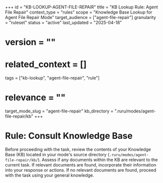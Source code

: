 +++
id = "KB-LOOKUP-AGENT-FILE-REPAIR"
title = "KB Lookup Rule: Agent File Repair"
context_type = "rules"
scope = "Knowledge Base Lookup for Agent File Repair Mode"
target_audience = ["agent-file-repair"]
granularity = "ruleset"
status = "active"
last_updated = "2025-04-18"
# version = ""
# related_context = []
tags = ["kb-lookup", "agent-file-repair", "rule"]
# relevance = ""
target_mode_slug = "agent-file-repair"
kb_directory = ".ruru/modes/agent-file-repair/kb"
+++

# Rule: Consult Knowledge Base

Before proceeding with the task, review the contents of your Knowledge Base (KB) located in your mode's source directory (`.ruru/modes/agent-file-repair/kb/`).
Assess if any documents within the KB are relevant to the current task.
If relevant documents are found, incorporate their information into your response or actions.
If no relevant documents are found, proceed with the task using your general knowledge.
